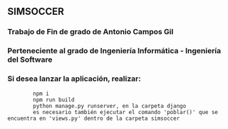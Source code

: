 ## SIMSOCCER

### Trabajo de Fin de grado de Antonio Campos Gil

### Perteneciente al grado de Ingeniería Informática - Ingeniería del Software

### Si desea lanzar la aplicación, realizar:
            npm i
            npm run build
            python manage.py runserver, en la carpeta django
            es necesario también ejecutar el comando 'poblar()' que se encuentra en 'views.py' dentro de la carpeta simsoccer

